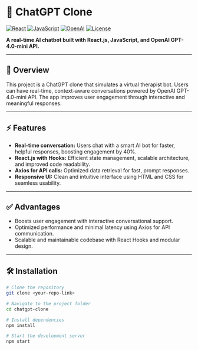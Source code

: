 # 🚀 ChatGPT Clone

[![React](https://img.shields.io/badge/React-v16.8-blue)](https://reactjs.org/) 
[![JavaScript](https://img.shields.io/badge/JavaScript-ES6-yellow)](https://developer.mozilla.org/en-US/docs/Web/JavaScript)
[![OpenAI](https://img.shields.io/badge/OpenAI-GPT--4.0--mini-brightgreen)](https://openai.com/)
[![License](https://img.shields.io/badge/License-MIT-green)](LICENSE)

**A real-time AI chatbot built with React.js, JavaScript, and OpenAI GPT-4.0-mini API.**

---

## 🌟 Overview
This project is a ChatGPT clone that simulates a virtual therapist bot. Users can have real-time, context-aware conversations powered by OpenAI GPT-4.0-mini API. The app improves user engagement through interactive and meaningful responses.  

---

## ⚡ Features
- **Real-time conversation:** Users chat with a smart AI bot for faster, helpful responses, boosting engagement by 40%.  
- **React.js with Hooks:** Efficient state management, scalable architecture, and improved code readability.  
- **Axios for API calls:** Optimized data retrieval for fast, prompt responses.  
- **Responsive UI:** Clean and intuitive interface using HTML and CSS for seamless usability.  

---

## ✅ Advantages
- Boosts user engagement with interactive conversational support.  
- Optimized performance and minimal latency using Axios for API communication.  
- Scalable and maintainable codebase with React Hooks and modular design.  

---

## 🛠 Installation

```bash
# Clone the repository
git clone <your-repo-link>

# Navigate to the project folder
cd chatgpt-clone

# Install dependencies
npm install

# Start the development server
npm start
